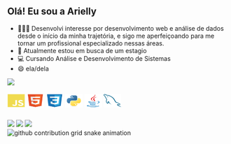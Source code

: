 ## Olá! Eu sou a Arielly
- 🙋🏾‍♀️ Desenvolvi interesse por desenvolvimento web e análise de dados desde o início da minha trajetória, e sigo me aperfeiçoando para me tornar um profissional especializado nessas áreas.
- 🔎 Atualmente estou em busca de um estagio
- 💻 Cursando Análise e Desenvolvimento de Sistemas
- 😄 ela/dela

<picture>
  <source
    srcset="https://github-readme-stats.vercel.app/api?username=ariellybispo&show_icons=true&theme=radical&bg_color=000000&color=ff66b2"
    media="(prefers-color-scheme: dark)"
  />
  <source
    srcset="https://github-readme-stats.vercel.app/api?username=ariellybispo&show_icons=true&bg_color=000000&color=ff66b2"
    media="(prefers-color-scheme: light), (prefers-color-scheme: no-preference)"
  />
  <img src="https://github-readme-stats.vercel.app/api?username=ariellybispo&show_icons=true&bg_color=000000&color=ff66b2" />
</picture>

<div style="display: inline_block"><br>
  <img align="center" alt="Js" height="30" width="40" src="https://raw.githubusercontent.com/devicons/devicon/master/icons/javascript/javascript-plain.svg">
  <img align="center" alt="HTML" height="30" width="40" src="https://raw.githubusercontent.com/devicons/devicon/master/icons/html5/html5-original.svg">
  <img align="center" alt="CSS" height="30" width="40" src="https://raw.githubusercontent.com/devicons/devicon/master/icons/css3/css3-original.svg">
  <img align="center" alt="Python" height="30" width="40" src="https://raw.githubusercontent.com/devicons/devicon/master/icons/python/python-original.svg">
  <img align="center" alt="Java" height="30" width="40" src="https://raw.githubusercontent.com/devicons/devicon/master/icons/java/java-original.svg">
  <img align="center" alt="MySQL" height="30" width="40" src="https://raw.githubusercontent.com/devicons/devicon/master/icons/mysql/mysql-original.svg">
  </div>

  
  ##
  
 
<div> 
  <a href="https://instagram.com/ariellybispo" target="_blank"><img src="https://img.shields.io/badge/-Instagram-%23E4405F?style=for-the-badge&logo=instagram&logoColor=white" target="_blank"></a>
  <a href = "mailto:aribispo030@gmail.com"><img src="https://img.shields.io/badge/-Gmail-%23333?style=for-the-badge&logo=gmail&logoColor=white" target="_blank"></a>
  <a href="https://www.linkedin.com/in/arielly-bispo45875016a" target="_blank"><img src="https://img.shields.io/badge/-LinkedIn-%230077B5?style=for-the-badge&logo=linkedin&logoColor=white" target="_blank"></a> 
</div>

<picture align="center">
  <source media="(prefers-color-scheme: dark)" srcset="https://raw.githubusercontent.com/ariellybispo/ariellybispo/output/github-contribution-grid-snake-dark.svg">
  <source media="(prefers-color-scheme: light)" srcset="https://raw.githubusercontent.com/ariellybispo/ariellybispo/output/github-contribution-grid-snake-dark.svg">
  <img align="center" alt="github contribution grid snake animation" src="https://raw.githubusercontent.com/mari4souza/ariellybispo/output/github-contribution-grid-snake.svg">
</picture>
